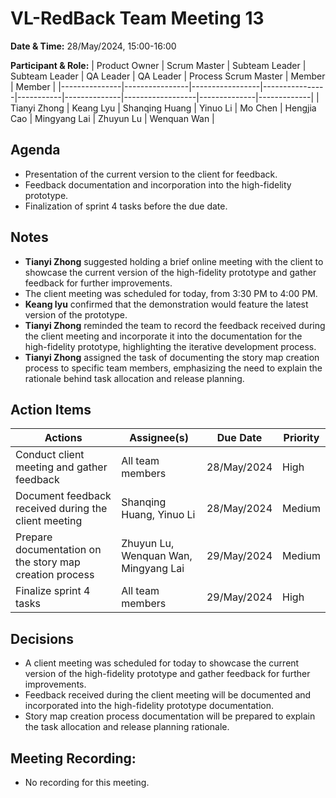 # VL-RedBack Team Meeting 13

**Date & Time:** 28/May/2024, 15:00-16:00

**Participant & Role:**
| Product Owner | Scrum Master   | Subteam Leader  | Subteam Leader | QA Leader | QA Leader    | Process Scrum Master     | Member       | Member      |
|---------------|----------------|-----------------|----------------|-----------|--------------|------------------|--------------|-------------|
| Tianyi Zhong  | Keang Lyu | Shanqing Huang | Yinuo Li       | Mo Chen   | Hengjia Cao  | Mingyang Lai     | Zhuyun Lu    | Wenquan Wan |

## Agenda

- Presentation of the current version to the client for feedback.
- Feedback documentation and incorporation into the high-fidelity prototype.
- Finalization of sprint 4 tasks before the due date.

## Notes

- **Tianyi Zhong** suggested holding a brief online meeting with the client to showcase the current version of the high-fidelity prototype and gather feedback for further improvements.
- The client meeting was scheduled for today, from 3:30 PM to 4:00 PM.
- **Keang lyu** confirmed that the demonstration would feature the latest version of the prototype.
- **Tianyi Zhong** reminded the team to record the feedback received during the client meeting and incorporate it into the documentation for the high-fidelity prototype, highlighting the iterative development process.
- **Tianyi Zhong** assigned the task of documenting the story map creation process to specific team members, emphasizing the need to explain the rationale behind task allocation and release planning.

## Action Items

| Actions                                                  | Assignee(s)         | Due Date       | Priority |
|----------------------------------------------------------|---------------------|----------------|----------|
| Conduct client meeting and gather feedback                | All team members    | 28/May/2024    | High     |
| Document feedback received during the client meeting      | Shanqing Huang, Yinuo Li | 28/May/2024 | Medium   |
| Prepare documentation on the story map creation process  | Zhuyun Lu, Wenquan Wan, Mingyang Lai | 29/May/2024 | Medium   |
| Finalize sprint 4 tasks                                   | All team members    | 29/May/2024    | High     |

## Decisions

- A client meeting was scheduled for today to showcase the current version of the high-fidelity prototype and gather feedback for further improvements.
- Feedback received during the client meeting will be documented and incorporated into the high-fidelity prototype documentation.
- Story map creation process documentation will be prepared to explain the task allocation and release planning rationale.

## Meeting Recording:
- No recording for this meeting.
